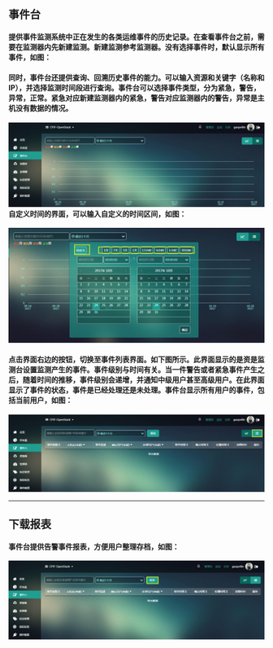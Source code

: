 ## **事件台**

#### 提供事件监测系统中正在发生的各类运维事件的历史记录。在查看事件台之前，需要在监测器内先新建监测。新建监测参考监测器。没有选择事件时，默认显示所有事件，如图：

#### 同时，事件台还提供查询、回溯历史事件的能力。可以输入资源和关键字（名称和IP），并选择监测时间段进行查询。事件台可以选择事件类型，分为紧急，警告，异常，正常。紧急对应新建监测器内的紧急，警告对应监测器内的警告，异常是主机没有数据的情况。

#### ![](/assets/事件台.png)自定义时间的界面，可以输入自定义的时间区间，如图：

![](/assets/事件台自定义时间.png)

#### 点击界面右边的按钮，切换至事件列表界面。如下图所示。此界面显示的是资是监测台设置监测产生的事件。事件级别与时间有关。当一件警告或者紧急事件产生之后，随着时间的推移，**事件级别**会递增，并通知中级用户甚至高级用户。在此界面显示了事件的状态，事件是已经处理还是未处理。事件台显示所有用户的事件，包括当前用户，如图：

![](/assets/事件台列表切换.png)

---

## 下载报表

#### 事件台提供告警事件报表，方便用户整理存档，如图：

![](/assets/事件台报表.png)



